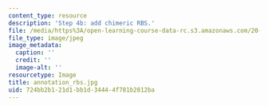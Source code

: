 ```yaml
---
content_type: resource
description: 'Step 4b: add chimeric RBS.'
file: /media/https%3A/open-learning-course-data-rc.s3.amazonaws.com/20-109-laboratory-fundamentals-in-biological-engineering-fall-2007/724bb2b121d1bb1d34444f781b2812ba_annotation_rbs.jpg
file_type: image/jpeg
image_metadata:
  caption: ''
  credit: ''
  image-alt: ''
resourcetype: Image
title: annotation_rbs.jpg
uid: 724bb2b1-21d1-bb1d-3444-4f781b2812ba
---
```

